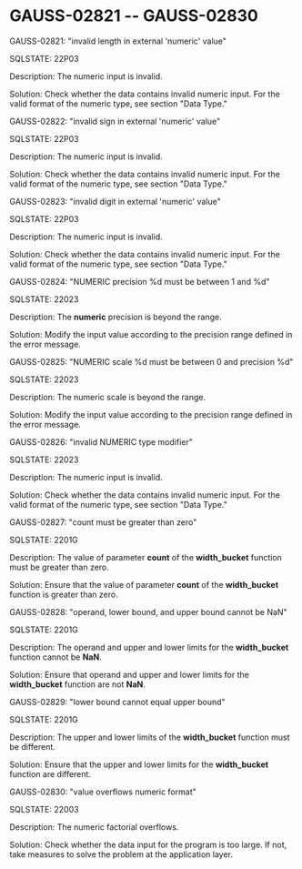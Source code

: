 # GAUSS-02821 -- GAUSS-02830<a name="EN-US_TOPIC_0302073327"></a>

GAUSS-02821: "invalid length in external 'numeric' value"

SQLSTATE: 22P03

Description: The numeric input is invalid.

Solution: Check whether the data contains invalid numeric input. For the valid format of the numeric type, see section "Data Type."

GAUSS-02822: "invalid sign in external 'numeric' value"

SQLSTATE: 22P03

Description: The numeric input is invalid.

Solution: Check whether the data contains invalid numeric input. For the valid format of the numeric type, see section "Data Type."

GAUSS-02823: "invalid digit in external 'numeric' value"

SQLSTATE: 22P03

Description: The numeric input is invalid.

Solution: Check whether the data contains invalid numeric input. For the valid format of the numeric type, see section "Data Type."

GAUSS-02824: "NUMERIC precision %d must be between 1 and %d"

SQLSTATE: 22023

Description: The  **numeric**  precision is beyond the range.

Solution: Modify the input value according to the precision range defined in the error message.

GAUSS-02825: "NUMERIC scale %d must be between 0 and precision %d"

SQLSTATE: 22023

Description: The numeric scale is beyond the range.

Solution: Modify the input value according to the precision range defined in the error message.

GAUSS-02826: "invalid NUMERIC type modifier"

SQLSTATE: 22023

Description: The numeric input is invalid.

Solution: Check whether the data contains invalid numeric input. For the valid format of the numeric type, see section "Data Type."

GAUSS-02827: "count must be greater than zero"

SQLSTATE: 2201G

Description: The value of parameter  **count**  of the  **width\_bucket**  function must be greater than zero.

Solution: Ensure that the value of parameter  **count**  of the  **width\_bucket**  function is greater than zero.

GAUSS-02828: "operand, lower bound, and upper bound cannot be NaN"

SQLSTATE: 2201G

Description: The operand and upper and lower limits for the  **width\_bucket**  function cannot be  **NaN**.

Solution: Ensure that operand and upper and lower limits for the  **width\_bucket**  function are not  **NaN**.

GAUSS-02829: "lower bound cannot equal upper bound"

SQLSTATE: 2201G

Description: The upper and lower limits of the  **width\_bucket**  function must be different.

Solution: Ensure that the upper and lower limits for the  **width\_bucket**  function are different.

GAUSS-02830: "value overflows numeric format"

SQLSTATE: 22003

Description: The numeric factorial overflows.

Solution: Check whether the data input for the program is too large. If not, take measures to solve the problem at the application layer.

